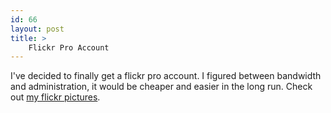 ```yaml
---
id: 66
layout: post
title: >
    Flickr Pro Account
---
```


I've decided to finally get a flickr pro account. I figured between bandwidth and administration, it would be cheaper and easier in the long run. Check out <a href="http://www.flickr.com/photos/sock/">my flickr pictures</a>.
